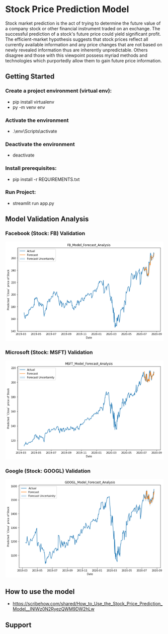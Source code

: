 # Stock Price Prediction Model
Stock market prediction is the act of trying to determine the future value of a company stock or other financial instrument traded on an exchange. The successful prediction of a stock's future price could yield significant profit. The efficient-market hypothesis suggests that stock prices reflect all currently available information and any price changes that are not based on newly revealed information thus are inherently unpredictable. Others disagree and those with this viewpoint possess myriad methods and technologies which purportedly allow them to gain future price information.

## Getting Started

### Create a project environment (virtual env):
- pip install virtualenv
- py -m venv env

### Activate the environment
- .\env\Scripts\activate

### Deactivate the environment
- deactivate 

### Install prerequisites:
- pip install -r REQUIREMENTS.txt

### Run Project:
- streamlit run app.py

## Model Validation Analysis
### Facebook (Stock: FB) Validation
![Alt text](imgs/img-1.png)
### Microsoft (Stock: MSFT) Validation
![Alt text](imgs/img-2.png)
### Google (Stock: GOOGL) Validation
![Alt text](imgs/img-3.png)

## How to use the model
- https://scribehow.com/shared/How_to_Use_the_Stock_Price_Prediction_Model__INlWz0N2RyezQWM9DW2hLw

## Support
